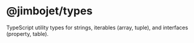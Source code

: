 # @jimbojet/types

TypeScript utility types for strings, iterables (array, tuple), and interfaces (property, table).
